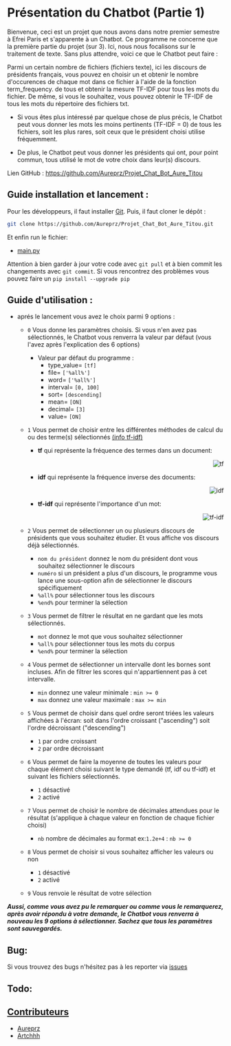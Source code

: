 
# Présentation du Chatbot (Partie 1)

Bienvenue, ceci est un projet que nous avons dans notre premier semestre à Efrei Paris et s'apparente à un Chatbot. 
Ce programme ne concerne que la première partie du projet (sur 3). 
Ici, nous nous focalisons sur le traitement de texte. Sans plus attendre, voici ce que le Chatbot peut
faire :

Parmi un certain nombre de fichiers (fichiers texte), ici les discours de présidents français, vous pouvez en choisir
un et obtenir le nombre d'occurences de chaque mot dans ce fichier à l'aide de la fonction term_frequency.
de tous et obtenir la mesure TF-IDF pour tous les mots du fichier. De même, si vous le souhaitez, vous pouvez obtenir le
TF-IDF de tous les mots du répertoire des fichiers txt.

- Si vous êtes plus intéressé par quelque chose de plus précis, le Chatbot peut vous donner les mots les moins
pertinents (TF-IDF = 0) de tous les fichiers, soit les plus rares, soit ceux que le président choisi utilise
fréquemment.

- De plus, le Chatbot peut vous donner les présidents qui ont, pour point commun, tous utilisé le mot de votre choix
dans leur(s) discours.

Lien GitHub : https://github.com/Aureprz/Projet_Chat_Bot_Aure_Titou

## Guide installation et lancement :

Pour les développeurs, il faut installer [Git](https://git-scm.com/).
Puis, il faut cloner le dépôt :
```bash
git clone https://github.com/Aureprz/Projet_Chat_Bot_Aure_Titou.git
```
Et enfin run le fichier:
-  [main.py](https://github.com/Aureprz/Projet_Chat_Bot_Aure_Titou/blob/master/main.py)

Attention à bien garder à  jour votre code avec `git pull` et  à bien commit les changements avec `git commit`.
Si vous rencontrez des problèmes vous pouvez faire un `pip install --upgrade pip`

## Guide d'utilisation :

* aprés le lancement vous avez le choix parmi 9 options :

    - ``0``
        Vous donne les paramètres choisis. Si vous n'en avez pas sélectionnés, le Chatbot vous renverra la valeur par
        défaut (vous l'avez après l'explication des 6 options)
        * Valeur par défaut du programme :
            - type_value= ``[tf]``
            - file= ``['%all%']``
            - word= ``['%all%']``
            - interval= ``[0, 100]``
            - sort= ``[descending]``
            - mean= ``[ON]``
            - decimal= ``[3]``
            - value= ``[ON]``

    - ``1``
        Vous permet de choisir entre les différentes méthodes de calcul du ou des terme(s) sélectionnés [(info tf-idf)](https://en.m.wikipedia.org/wiki/Tf%E2%80%93idf)
        - **tf** qui représente la fréquence des termes dans un document:
            <div style="text-align:right"><img src="https://cdn.discordapp.com/attachments/1171831701677293568/1180291097793142844/Capture_decran_2023-12-02_003231.png?ex=657ce2be&is=656a6dbe&hm=0f47b247dc90ae3a2b64f0285503c85888cb77b03ab21789f2fafb9a887806f8&" alt="tf" style="opacity: 1;"></div>

        - **idf** qui représente la fréquence inverse des documents:
            <div style="text-align:right"><img src="https://cdn.discordapp.com/attachments/1171831701677293568/1180291098162233354/Capture_decran_2023-12-02_003326.png?ex=657ce2be&is=656a6dbe&hm=35633c2b1608480bec4bbc5b5113ce64243632f960bca9ab90c838d88c3902a5&" alt="idf" style="opacity: 1;"></div>

        - **tf-idf** qui représente l'importance d'un mot:
            <div style="text-align:right"><img src="https://cdn.discordapp.com/attachments/1171831701677293568/1180291098418094150/Capture_decran_2023-12-02_003358.png?ex=657ce2be&is=656a6dbe&hm=d180880784bb07ead2440d1a41a3b8dcee118a9a7c50f531eb12e656e2159284&" alt="tf-idf" style="opacity: 1;"></div>


     - ``2``
         Vous permet de sélectionner un ou plusieurs discours de présidents que vous souhaitez étudier. Et vous affiche vos discours déjà sélectionnés. 
          - ``nom du président`` donnez le nom du président dont vous souhaitez sélectionner le discours
          - ``numéro`` si un président a  plus d'un discours, le programme vous lance une sous-option afin de sélectionner le discours spécifiquement
          - ``%all%`` pour sélectionner tous les discours
          - ``%end%`` pour terminer la sélection
            
    - ``3``
        Vous permet de filtrer le résultat en ne gardant que les mots sélectionnés.  
        - ``mot`` donnez le mot que vous souhaitez sélectionner  
        - ``%all%`` pour sélectionner tous les mots du corpus  
        - ``%end%`` pour terminer la sélection  

    - ``4``
        Vous permet de sélectionner un intervalle dont les bornes sont incluses. Afin de filtrer les scores qui n'appartiennent pas à cet intervalle.
        - ``min`` donnez une valeur minimale : ``min >= 0``
        - ``max`` donnez une valeur maximale : ``max >= min``

    - ``5``
       Vous permet de choisir dans quel ordre seront triées les valeurs affichées à l'écran: soit dans l'ordre croissant ("ascending") soit
        l'ordre décroissant ("descending")
       - ``1`` par ordre croissant
       - ``2`` par ordre décroissant

    - ``6``
        Vous permet de faire la moyenne de toutes les valeurs pour chaque élément choisi suivant le type demandé (tf, idf ou tf-idf) et suivant les fichiers sélectionnés.
        - ``1`` désactivé
        - ``2`` activé

    - ``7``
        Vous permet de choisir le nombre de décimales attendues pour le résultat (s'applique à chaque valeur en fonction de chaque fichier choisi)
        - ``nb`` nombre de décimales au format ex:``1.2e+4`` : ``nb >= 0``
    - ``8``
         Vous permet de choisir si vous souhaitez afficher les valeurs ou non
         - ``1`` désactivé
         - ``2`` activé

    - ``9``
        Vous renvoie le résultat de votre sélection 

 
_**Aussi, comme vous avez pu le remarquer ou comme vous le remarquerez, après avoir répondu à votre demande, le Chatbot vous renverra à nouveau les 9 options à sélectionner. Sachez que tous les paramètres sont sauvegardés.**_
## Bug: 
Si vous trouvez des bugs n'hésitez pas à les reporter via [issues](https://github.com/Aureprz/Projet_Chat_Bot_Aure_Titou/issues) 
## Todo:

## [Contributeurs](https://github.com/Aureprz/Projet_Chat_Bot_Aure_Titou/settings/access)
- [Aureprz](https://github.com/Aureprz)
- [Artchhh](https://github.com/Artchhh)
